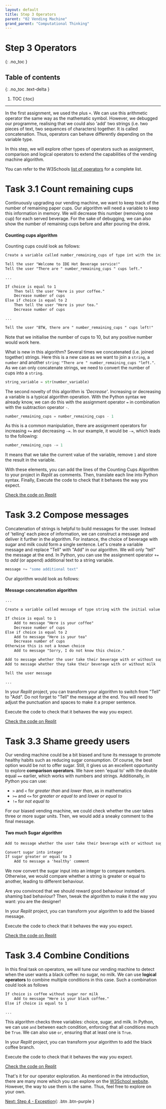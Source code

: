```yaml
---
layout: default
title: Step 3 Operators
parent: "02 Vending Machine"
grand_parent: "Computational Thinking"
---
```


# Step 3 Operators
{: .no_toc }

## Table of contents
{: .no_toc .text-delta }

1. TOC
{:toc}

---

In the first assignment, we used the plus `+`. We can use this arithmetic operator the same way as the mathematic symbol. However, we debugged our programme, realising that we could also 'add' two strings (i.e. two pieces of text, two sequences of characters) together. It is called concatenation. Thus, operators can behave differently depending on the variable type.

In this step, we will explore other types of operators such as assignment, comparison and logical operators to extend the capabilities of the vending machine algorithm. 

You can refer to the W3Schools [list of operators](https://www.w3schools.com/python/python_operators.asp) for a complete list.

# Task 3.1 Count remaining cups

Continuously upgrading our vending machine, we want to keep track of the number of remaining paper cups. Our algorithm will need a variable to keep this information in memory. We will decrease this number (removing one cup) for each served beverage. For the sake of debugging, we can also show the number of remaining cups before and after pouring the drink. 

#### Counting cups algorithm

Counting cups could look as follows:

```markdown
Create a variable called number_remaining_cups of type int with the initial value 10

Tell the user "Welcome to IDE Hot Beverage service!"
Tell the user "There are " number_remaining_cups " cups left."

...

If choice is equal to 1
    Then tell the user "Here is your coffee."
    Decrease number of cups
Else if choice is equal to 2
    Then tell the user "Here is your tea."
    Decrease number of cups

...

Tell the user "BTW, there are " number_remaining_cups " cups left!"
```

Note that we initialise the number of cups to 10, but any positive number would work here.

What is new in this algorithm? Several times we concatenated (i.e. joined together) strings. Here this is a new case as we want to join a `string`, a `number` and another `string`: `"There are " number_remaining_cups "left."`. As we can only concatenate strings, we need to convert the number of cups into a `string`.

```python
string_variable = str(number_variable)
```

The second novelty of this algorithm is _'Decrease'_. Increasing or decreasing a variable is a typical algorithm operation. With the Python syntax we already know, we can do this with the assignment operator `=` in combination with the subtraction operator `-`.

```python
number_remaining_cups = number_remaining_cups - 1
```

As this is a common manipulation, there are assignment operators for increasing `+=` and decreasing `-=`. In our example, it would be `-=`, which leads to the following:

```python
number_remaining_cups -= 1
```

It means that we take the current value of the variable, remove `1` and store the result in the variable.

With these elements, you can add the lines of the Counting Cups Algorithm to your project in _Replit_ as comments. Then, translate each line into Python syntax. Finally, Execute the code to check that it behaves the way you expect.

[Check the code on Replit](https://repl.it/@IO1075/02-vending-machine-step3-1)

# Task 3.2 Compose messages

Concatenation of strings is helpful to build messages for the user. Instead of 'telling' each piece of information, we can construct a message and deliver it further in the algorithm. For instance, the choice of beverage with sugar and milk could form a single sentence. Let's create a variable message and replace "Tell" with "Add" in our algorithm. We will only "tell" the message at the end. In Python, you can use the assignment operator `+=` to _add_ (or append) additional text to a string variable.

```python
message += "some additional text"
```

Our algorithm would look as follows:

#### Message concatenation algorithm

```markdown
...

Create a variable called message of type string with the initial value ""

If choice is equal to 1
    Add to message "Here is your coffee"
    Decrease number of cups
Else if choice is equal to 2
    Add to message "Here is your tea"
    Decrease number of cups
Otherwise this is not a known choice
    Add to message "Sorry, I do not know this choice."

Add to message whether the user take their beverage with or without sugar 
Add to message whether they take their beverage with or without milk

Tell the user message

...
```

In your _Replit_ project, you can transform your algorithm to switch from "Tell" to "Add". Do not forget to "Tell" the message at the end. You will need to adjust the punctuation and spaces to make it a proper sentence.

Execute the code to check that it behaves the way you expect.

[Check the code on Replit](https://repl.it/@IO1075/02-vending-machine-step3-2)

# Task 3.3 Shame greedy users

Our vending machine could be a bit biased and tune its message to promote healthy habits such as reducing sugar consumption. Of course, the best option would be not to offer sugar. Still, it gives us an excellent opportunity to explore **comparison operators**. We have seen 'equal to' with the double equal `==` earlier, which works with numbers and strings. Additionally, in Python you can use:

* `>` and `<` for _greater than_ and _lower than_, as in mathematics
* `>=` and `<=` for _greater or equal to_ and _lower or equal to_
* `!=` for _not equal to_

For our biased vending machine, we could check whether the user takes three or more sugar units. Then, we would add a sneaky comment to the final message.

#### Two much Sugar algorithm

```markdown
Add to message whether the user take their beverage with or without sugar 

Convert sugar into integer
If sugar greater or equal to 3
    Add to message a 'healthy' comment
```

We now convert the sugar input into an integer to compare numbers. Otherwise, we would compare whether a string is greater or equal to another, leading to different behaviour.

Are you convinced that we should reward good behaviour instead of shaming bad behaviour? Then, tweak the algorithm to make it the way you want: you are the designer!

In your _Replit_ project, you can transform your algorithm to add the biased message. 

Execute the code to check that it behaves the way you expect.

[Check the code on Replit](https://repl.it/@IO1075/02-vending-machine-step3-3)

# Task 3.4 Combine Conditions

In this final task on operators, we will tune our vending machine to detect when the user wants a black coffee: no sugar, no milk. We can use **logical operators** to combine multiple conditions in this case. Such a combination could look as follows

```markdown
If choice is coffee without sugar nor milk
    Add to message "Here is your black coffee."
Else if choice is equal to 1

...
```

This algorithm checks three variables: choice, sugar, and milk. In Python, we can use `and` between each condition, enforcing that all conditions much be `True`. We can also use `or`, ensuring that at least one is `True`.

In your _Replit_ project, you can transform your algorithm to add the black coffee branch.

Execute the code to check that it behaves the way you expect.

[Check the code on Replit](https://repl.it/@IO1075/02-vending-machine-step3-4)

That's it for our operator exploration. As mentioned in the introduction, there are many more which you can explore on the [W3School website](https://www.w3schools.com/python/python_operators.asp). However, the way to use them is the same. Thus, feel free to explore on your own.


[Next: Step 4 - Exception]({{site.baseurl}}/computational-thinking/02-vending-machine/step4-exception){: .btn .btn-purple }